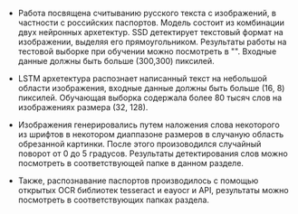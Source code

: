 * Работа посвящена считыванию русского текста с изображений, в частности с российских паспортов. Модель состоит из комбинации двух нейронных архетектур. SSD детектирует текстовый формат на изображении, выделяя его прямоугольником. Результаты работы на тестовой выборке при обучении можно посмотреть в "". Входные данные должны быть больше (300,300) пиксилей.

* LSTM архетектура распознает написанный текст на небольшой области изображения, входные данные должны быть больше (16, 8) пиксилей. Обучающая выборка содержала более 80 тысяч слов на изображениях размера (32, 128). 

* Изображения генерировались путем наложения слова некоторого из шрифтов в некотором диаппазоне размеров в случаную область обрезанной картинки. После этого произоводился случайный поворот от 0 до 5 градусов. Результаты детектирования слов можно посмотреть в соответствующей папке в данном разделе.

* Также, распознавание паспортов производилось с помощью открытых OCR библиотек tesseract и eayocr и API, результаты можно посмотреть в соответствующих папках раздела.





